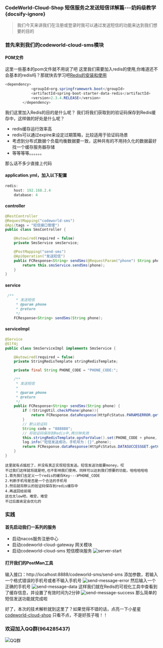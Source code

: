 ### CodeWorld-Cloud-Shop 短信服务之发送短信详解篇---奶妈级教学 {docsify-ignore}
>我们今天来讲我们在注册或登录时我可以通过发送短信的功能来达到我们想要的目的

### 首先来到我们的codeworld-cloud-sms模块
#### POM文件
这里一些基本的pom文件就不用说了吧
这里我们需要加入redis的使用,你难道还不会基本的redis吗？那就快去学习吧[Redis的安装和使用](../environmental-installation/environmental-installation-redis.md)
```java
<dependency>
            <groupId>org.springframework.boot</groupId>
            <artifactId>spring-boot-starter-data-redis</artifactId>
            <version>2.3.4.RELEASE</version>
        </dependency>
```
我们这里加入Redis的目的是什么呢？
我们将我们获取到的验证码保存到Redis缓存中，这样做的好处是什么呢？
- redis缓存运行效率高
- redis可以通过expire来设定过期策略，比较适用于验证码场景
- 考虑到分布式数据个负载均衡数据要一致，这种共有的不用持久化的数据最好找一个缓存服务器存储
- 等等等等。。。。。。

那么话不多少直接上代码
#### application.yml，加入以下配置
```java
redis:
    host: 192.168.2.4
    database: 4
```
#### controller
```java
@RestController
@RequestMapping("codeworld-sms")
@Api(tags = "短信接口管理")
public class SmsController {

    @Autowired(required = false)
    private SmsService smsService;

    @PostMapping("send-sms")
    @ApiOperation("发送短信")
    public FCResponse<String> sendSms(@RequestParam("phone") String phone){
        return this.smsService.sendSms(phone);
    }
}
```
#### service 
```java
 /**
     * 发送短信
     * @param phone
     * @return
     */
    FCResponse<String> sendSms(String phone);
```
#### serviceImpl
```java
@Service
@Slf4j
public class SmsServiceImpl implements SmsService {

    @Autowired(required = false)
    private StringRedisTemplate stringRedisTemplate;

    private final String PHONE_CODE = "PHONE_CODE:";

    /**
     * 发送短信
     *
     * @param phone
     * @return
     */
    public FCResponse<String> sendSms(String phone) {
        if (!StringUtil.checkPhone(phone)){
            return FCResponse.dataResponse(HttpFcStatus.PARAMSERROR.getCode(), HttpMsg.sms.SMS_PHONE_ERROR.getMsg());
        }
        // 默认验证码
        String code = "888888";
        // 将验证码保存到Redis中,两分钟失效
        this.stringRedisTemplate.opsForValue().set(PHONE_CODE + phone, code, 60 * 2, TimeUnit.SECONDS);
        log.info("短信发送成功，手机号为：{}",phone);
        return FCResponse.dataResponse(HttpFcStatus.DATASUCCESSGET.getCode(),HttpMsg.sms.SMS_PHONE_SUCCESS.getMsg(),code);
    }
}
```
```text
这里就有点尴尬了，并没有真正实现短信发送。短信发送功能要money，哎
不过我们这样就将就是吧,也不影响我们使用，同样可以达到我们想要的功能，哈哈哈哈哈
1.首先我们去定义一个redis的缓存Key---》PHONE_CODE
2.判断手机号是否是一个合法的手机号
3.然后就将默认的验证码保存到redis缓存中
4.再返回给前端
这也太low吧，难受，难受
不过后面肯定会优化的
```
### 实践
#### 首先启动我们一系列的服务
- 启动nacos服务注册中心
- 启动codeworld-cloud-gateway 网关模块
- 启动codeworld-cloud-sms 短信模块服务
![server-start](https://codeworld-cloud-shop-1300450814.cos.ap-chengdu.myqcloud.com/codeworld-cloud-sms/server-start.png)
#### 打开我们的PostMan工具
输入接口：http://localhost:8888/codeworld-sms/send-sms
添加参数，若输入一个格式错误的手机号或者不输入手机号
![send-message-error](https://codeworld-cloud-shop-1300450814.cos.ap-chengdu.myqcloud.com/codeworld-cloud-sms/send-message-error.png)
然后输入一个正确的手机号
![send-message-data](https://codeworld-cloud-shop-1300450814.cos.ap-chengdu.myqcloud.com/codeworld-cloud-sms/send-message-data.png)
这样我们就在Redis的可视化工具中查看到了缓存信息，并设置了有效时间为2分钟
![send-message-success](https://codeworld-cloud-shop-1300450814.cos.ap-chengdu.myqcloud.com/codeworld-cloud-sms/send-message-success.png)
那么简单的短信发送功能就完成啦

好了，本次的技术解析就到这里了？如果觉得不错的话，点亮一下小星星[codeworld-cloud-shop](https://github.com/javaenigneer/codeworld-cloud-shop-api)
只看不点，不是好孩子哦！！

### 欢迎加入QQ群(964285437)
![QQ群](https://fcblog-1300450814.cos.ap-chengdu.myqcloud.com/2020/hexoblog/temp_qrcode_share_964285437.png)





